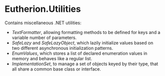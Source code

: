 # Eutherion.Utilities

Contains miscellaneous .NET utilities:

  * _TextFormatter_, allowing formatting methods to be defined for keys and a variable number of parameters.
  * _SafeLazy<TValue>_ and _SafeLazyObject<TObject>_, which lazily initialize values based on two different asynchronous initialization patterns.
  * _EnumValues<TEnum>_, which stores a list of declared enumeration values in memory and behaves like a regular list.
  * _ImplementationSet<TInterface>_, to manage a set of objects keyed by their type, that all share a common base class or interface.
